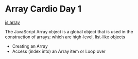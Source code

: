 # Array Cardio Day 1

[js array](https://developer.mozilla.org/en-US/docs/Web/JavaScript/Reference/Global_Objects/Array)

The JavaScript Array object is a global object that is used in the construction of arrays; which are high-level, list-like objects

- Creating an Array
- Access (index into) an Array item or Loop over 